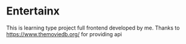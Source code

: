 # Entertainx
This is learning type project full frontend developed by me. Thanks to https://www.themoviedb.org/ for providing api
